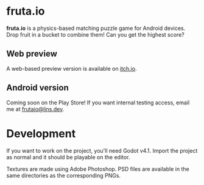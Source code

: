# fruta.io

**fruta.io** is a physics-based matching puzzle game for Android devices. Drop fruit in a bucket to combine them! Can you get the highest score?

## Web preview

A web-based preview version is available on [itch.io](https://fizzydrinks.itch.io/frutaio).

## Android version

Coming soon on the Play Store! If you want internal testing access, email me at [frutaio@lins.dev](mailto:frutaio@lins.dev).

# Development

If you want to work on the project, you'll need Godot v4.1. Import the project as normal and it should be playable on the editor.

Textures are made using Adobe Photoshop. PSD files are available in the same directories as the corresponding PNGs.
